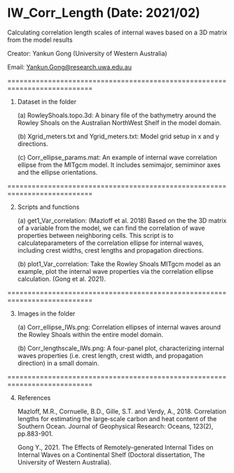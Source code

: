 # IW_Corr_Length (Date: 2021/02) 
 Calculating correlation length scales of internal waves based on a 3D matrix from the model results

 Creator: Yankun Gong (University of Western Australia)
 
 Email:  Yankun.Gong@research.uwa.edu.au

===========================================================================

1. Dataset in the folder

     (a) RowleyShoals.topo.3d:
	 A binary file of the bathymetry around the Rowley Shoals on the Australian NorthWest Shelf in the model domain.
	 			
     (b) Xgrid_meters.txt and Ygrid_meters.txt:
	 Model grid setup in x and y directions.
	   
     (c) Corr_ellipse_params.mat:
   An example of internal wave correlation ellipse from the MITgcm model. It includes semimajor, semiminor axes and the ellipse orientations.  
   
===========================================================================

2. Scripts and functions

     (a) get1_Var_correlation: (Mazloff et al. 2018)
         Based on the the 3D matrix of a variable from the model, we can find the correlation of wave properties between neighboring cells.
         This script is to calculateparameters of the correlation ellipse for internal waves, including crest widths, crest lengths and propagation directions.
	   
     (b) plot1_Var_correlation:
         Take the Rowley Shoals MITgcm model as an example, plot the internal wave properties via the correlation ellipse calculation. 
         (Gong et al. 2021).
		 
===========================================================================

3. Images in the folder
		 
     (a) Corr_ellipse_IWs.png:
         Correlation ellipses of internal waves around the Rowley Shoals within the entire model domain.
		 
     (b) Corr_lengthscale_IWs.png:
         A four-panel plot, characterizing internal waves properties (i.e. crest length, crest width, and propagation direction) in a small domain.
	 				 
===========================================================================

4. References

    Mazloff, M.R., Cornuelle, B.D., Gille, S.T. and Verdy, A., 2018. Correlation lengths for estimating the large‐scale carbon and heat content of the Southern Ocean. Journal of Geophysical Research: Oceans, 123(2), pp.883-901.
  
    Gong Y., 2021. The Effects of Remotely-generated Internal Tides on Internal Waves on a Continental Shelf (Doctoral dissertation, The University of Western Australia).
